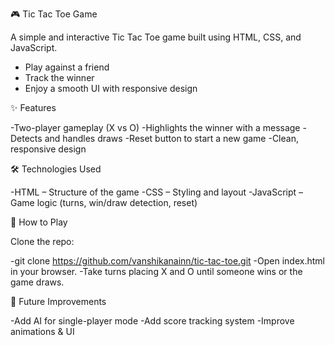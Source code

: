 
🎮 Tic Tac Toe Game

A simple and interactive Tic Tac Toe game built using HTML, CSS, and JavaScript.
- Play against a friend  
- Track the winner  
- Enjoy a smooth UI with responsive design  


✨ Features

-Two-player gameplay (X vs O)
-Highlights the winner with a message
-Detects and handles draws
-Reset button to start a new game
-Clean, responsive design

🛠️ Technologies Used

-HTML – Structure of the game
-CSS – Styling and layout
-JavaScript – Game logic (turns, win/draw detection, reset)

🚀 How to Play

Clone the repo:

-git clone https://github.com/vanshikanainn/tic-tac-toe.git
-Open index.html in your browser.
-Take turns placing X and O until someone wins or the game draws.


📌 Future Improvements

-Add AI for single-player mode
-Add score tracking system
-Improve animations & UI